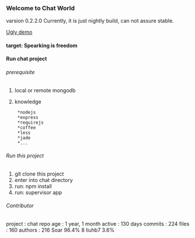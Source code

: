 

### Welcome to Chat World ###
varsion 0.2.2.0
Currently,  it is just nightly build, can not assure stable.

[Ugly demo](http://www.soaror.com)

#### target:  Spearking is freedom

#### Run chat project
###### prerequisite

1. local or remote mongodb
2. knowledge

        *nodejs
        *express
        *requirejs
        *coffee
        *less
        *jade
        *...

###### Run this project

1. git clone this project
2. enter into chat directory
3. run:  npm install
4. run:  supervisor app

###### Contributor

project  : chat
 repo age : 1 year, 1 month
 active   : 130 days
 commits  : 224
 files    : 160
 authors  : 
   216	Soar                    96.4%
     8	liuhb7                  3.6%
